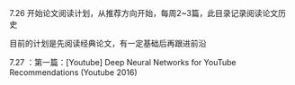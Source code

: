 7.26
开始论文阅读计划，从推荐方向开始，每周2~3篇，此目录记录阅读论文历史

目前的计划是先阅读经典论文，有一定基础后再跟进前沿

7.27 ：第一篇：[Youtube] Deep Neural Networks for YouTube Recommendations (Youtube 2016) 

